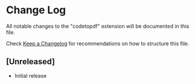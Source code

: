 # Change Log

All notable changes to the "codetopdf" extension will be documented in this file.

Check [Keep a Changelog](http://keepachangelog.com/) for recommendations on how to structure this file.

## [Unreleased]

- Initial release